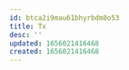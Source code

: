 ```yaml
---
id: btca2i9mau61bhyrbdm8o53
title: Tx
desc: ''
updated: 1656021416468
created: 1656021416468
---
```


